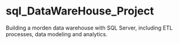# sql_DataWareHouse_Project
Building a morden data warehouse with SQL Server, including ETL processes, data modeling and analytics.
